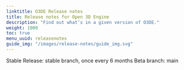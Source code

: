 ```yaml
---
linktitle: O3DE Release notes
title: Release notes for Open 3D Engine
description: "Find out what’s in a given version of O3DE."
weight: 1000
toc: true
menu_uuid: releasenotes
guide_img: "/images/release-notes/guide_img.svg"
---
```


Stable Release: stable branch, once every 6 months
Beta branch: main
